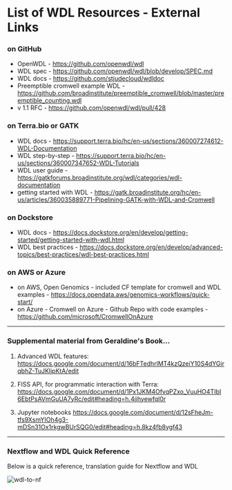 # List of WDL Resources - External Links

### on GitHub 

- OpenWDL - https://github.com/openwdl/wdl
- WDL spec - https://github.com/openwdl/wdl/blob/develop/SPEC.md
- WDL docs - https://github.com/stjudecloud/wdldoc
- Preemptible cromwell example WDL - https://github.com/broadinstitute/preemptible_cromwell/blob/master/preemptible_counting.wdl
- v 1.1 RFC - https://github.com/openwdl/wdl/pull/428

### on Terra.bio or GATK

- WDL docs - https://support.terra.bio/hc/en-us/sections/360007274612-WDL-Documentation
- WDL step-by-step - https://support.terra.bio/hc/en-us/sections/360007347652-WDL-Tutorials
- WDL user guide - https://gatkforums.broadinstitute.org/wdl/categories/wdl-documentation
- getting started with WDL - https://gatk.broadinstitute.org/hc/en-us/articles/360035889771-Pipelining-GATK-with-WDL-and-Cromwell


### on Dockstore

- WDL docs - https://docs.dockstore.org/en/develop/getting-started/getting-started-with-wdl.html
- WDL best practices - https://docs.dockstore.org/en/develop/advanced-topics/best-practices/wdl-best-practices.html

### on AWS or Azure

- on AWS, Open Genomics - included CF template for cromwell and WDL examples - https://docs.opendata.aws/genomics-workflows/quick-start/
- on Azure - Cromwell on Azure - Github Repo with code examples - https://github.com/microsoft/CromwellOnAzure

---

### Supplemental material from Geraldine's Book...
 
1. Advanced WDL features:
https://docs.google.com/document/d/16bFTedhrlMT4kzQzeiY10S4dYGirqbhZ-TuJKljpKtA/edit
 
2. FISS API, for programmatic interaction with Terra:
https://docs.google.com/document/d/1Px1JKM4OfvqPZxo_VuuHO4TIbI6EbtPsAVmGuUA7yRc/edit#heading=h.4jihyewfql0r
 
3. Jupyter notebooks
https://docs.google.com/document/d/12sFheJm-tfs9XsmYIOh4g3-mDSn31Ox1rkgwBUrSQG0/edit#heading=h.8kz4fb8ygf43

---

### Nextflow and WDL Quick Reference

Below is a quick reference, translation guide for Nextflow and WDL

![wdl-to-nf](/images/wdl-nf.png)




